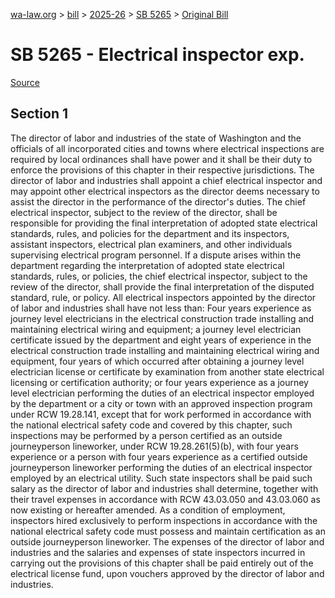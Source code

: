 [wa-law.org](/) > [bill](/bill/) > [2025-26](/bill/2025-26/) > [SB 5265](/bill/2025-26/sb/5265/) > [Original Bill](/bill/2025-26/sb/5265/1/)

# SB 5265 - Electrical inspector exp.

[Source](http://lawfilesext.leg.wa.gov/biennium/2025-26/Pdf/Bills/Senate%20Bills/5265.pdf)

## Section 1
The director of labor and industries of the state of Washington and the officials of all incorporated cities and towns where electrical inspections are required by local ordinances shall have power and it shall be their duty to enforce the provisions of this chapter in their respective jurisdictions. The director of labor and industries shall appoint a chief electrical inspector and may appoint other electrical inspectors as the director deems necessary to assist the director in the performance of the director's duties. The chief electrical inspector, subject to the review of the director, shall be responsible for providing the final interpretation of adopted state electrical standards, rules, and policies for the department and its inspectors, assistant inspectors, electrical plan examiners, and other individuals supervising electrical program personnel. If a dispute arises within the department regarding the interpretation of adopted state electrical standards, rules, or policies, the chief electrical inspector, subject to the review of the director, shall provide the final interpretation of the disputed standard, rule, or policy. All electrical inspectors appointed by the director of labor and industries shall have not less than: Four years experience as journey level electricians in the electrical construction trade installing and maintaining electrical wiring and equipment; a journey level electrician certificate issued by the department and eight years of experience in the electrical construction trade installing and maintaining electrical wiring and equipment, four years of which occurred after obtaining a journey level electrician license or certificate by examination from another state electrical licensing or certification authority; or four years experience as a journey level electrician performing the duties of an electrical inspector employed by the department or a city or town with an approved inspection program under RCW 19.28.141, except that for work performed in accordance with the national electrical safety code and covered by this chapter, such inspections may be performed by a person certified as an outside journeyperson lineworker, under RCW 19.28.261(5)(b), with four years experience or a person with four years experience as a certified outside journeyperson lineworker performing the duties of an electrical inspector employed by an electrical utility. Such state inspectors shall be paid such salary as the director of labor and industries shall determine, together with their travel expenses in accordance with RCW 43.03.050 and 43.03.060 as now existing or hereafter amended. As a condition of employment, inspectors hired exclusively to perform inspections in accordance with the national electrical safety code must possess and maintain certification as an outside journeyperson lineworker. The expenses of the director of labor and industries and the salaries and expenses of state inspectors incurred in carrying out the provisions of this chapter shall be paid entirely out of the electrical license fund, upon vouchers approved by the director of labor and industries.
